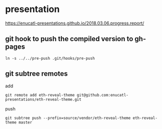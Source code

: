 # presentation
https://enucatl-presentations.github.io/2018.03.06.progress.report/

git hook to push the compiled version to gh-pages
-------------------------------------------------
```
ln -s ../../pre-push .git/hooks/pre-push 
```

git subtree remotes
-------------------
add
```
git remote add eth-reveal-theme git@github.com:enucatl-presentations/eth-reveal-theme.git
```

push
```
git subtree push --prefix=source/vendor/eth-reveal-theme eth-reveal-theme master
```

